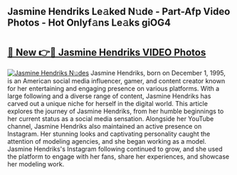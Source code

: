 ## Jasmine Hendriks Le𝚊ked N𝚞de - Part-Afp Video Photos - Hot Onlyf𝚊ns Le𝚊ks giOG4

# <h2><a href="http://ab65965.deff.icu/?id=Jasmine+Hendriks">🔗 New 👉🔴 Jasmine Hendriks VIDEO Photos</a></h2>

[![Jasmine Hendriks N𝚞des](https://i.imgur.com/rIISA9y.gif)](http://ab65965.deff.icu/?id=Jasmine+Hendriks)
Jasmine Hendriks, born on December 1, 1995, is an American social media influencer, gamer, and content creator known for her entertaining and engaging presence on various platforms. With a large following and a diverse range of content, Jasmine Hendriks has carved out a unique niche for herself in the digital world. This article explores the journey of Jasmine Hendriks, from her humble beginnings to her current status as a social media sensation. Alongside her YouTube channel, Jasmine Hendriks also maintained an active presence on Instagram. Her stunning looks and captivating personality caught the attention of modeling agencies, and she began working as a model. Jasmine Hendriks's Instagram following continued to grow, and she used the platform to engage with her fans, share her experiences, and showcase her modeling work.
